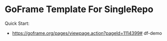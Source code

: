 # GoFrame Template For SingleRepo

Quick Start: 
- https://goframe.org/pages/viewpage.action?pageId=1114399# df-demo
